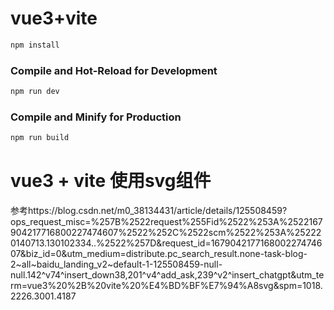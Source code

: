 # vue3+vite

```sh
npm install
```

### Compile and Hot-Reload for Development

```sh
npm run dev
```

### Compile and Minify for Production

```sh
npm run build
```

# vue3 + vite 使用svg组件
参考https://blog.csdn.net/m0_38134431/article/details/125508459?ops_request_misc=%257B%2522request%255Fid%2522%253A%2522167904217716800227474607%2522%252C%2522scm%2522%253A%252220140713.130102334..%2522%257D&request_id=167904217716800227474607&biz_id=0&utm_medium=distribute.pc_search_result.none-task-blog-2~all~baidu_landing_v2~default-1-125508459-null-null.142^v74^insert_down38,201^v4^add_ask,239^v2^insert_chatgpt&utm_term=vue3%20%2B%20vite%20%E4%BD%BF%E7%94%A8svg&spm=1018.2226.3001.4187

